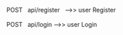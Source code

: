 POST &nbsp; api/register &nbsp; -->> user Register <br/><br/>
POST &nbsp; api/login&nbsp;-->> user Login


